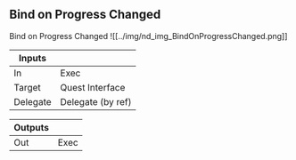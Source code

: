 ## Bind on Progress Changed
Bind on Progress Changed
![[../img/nd_img_BindOnProgressChanged.png]]

|Inputs||
|--|--|
| In | Exec |
| Target | Quest Interface |
| Delegate | Delegate (by ref) |

|Outputs||
|--|--|
| Out | Exec |
